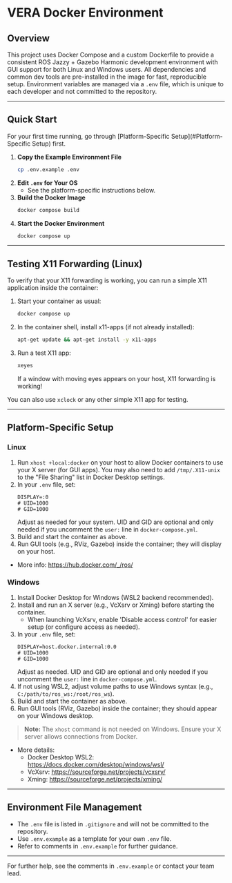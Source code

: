 # VERA Docker Environment

## Overview

This project uses Docker Compose and a custom Dockerfile to provide a consistent ROS Jazzy + Gazebo Harmonic development environment with GUI support for both Linux and Windows users. All dependencies and common dev tools are pre-installed in the image for fast, reproducible setup. Environment variables are managed via a `.env` file, which is unique to each developer and not committed to the repository.

---

## Quick Start

For your first time running, go through [Platform-Specific Setup](#Platform-Specific Setup) first.

1. **Copy the Example Environment File**
   ```bash
   cp .env.example .env
   ```
2. **Edit `.env` for Your OS**
   - See the platform-specific instructions below.
3. **Build the Docker Image**
   ```bash
   docker compose build
   ```
4. **Start the Docker Environment**
   ```bash
   docker compose up
   ```

---

## Testing X11 Forwarding (Linux)

To verify that your X11 forwarding is working, you can run a simple X11 application inside the container:

1. Start your container as usual:
   ```bash
   docker compose up
   ```
2. In the container shell, install x11-apps (if not already installed):
   ```bash
   apt-get update && apt-get install -y x11-apps
   ```
3. Run a test X11 app:
   ```bash
   xeyes
   ```
   If a window with moving eyes appears on your host, X11 forwarding is working!

You can also use `xclock` or any other simple X11 app for testing.

---

## Platform-Specific Setup

### Linux

1. Run `xhost +local:docker` on your host to allow Docker containers to use your X server (for GUI apps). You may also need to add `/tmp/.X11-unix` to the "File Sharing" list in Docker Desktop settings.
2. In your `.env` file, set:
   ```
   DISPLAY=:0
   # UID=1000
   # GID=1000
   ```
   Adjust as needed for your system. UID and GID are optional and only needed if you uncomment the `user:` line in `docker-compose.yml`.
3. Build and start the container as above.
4. Run GUI tools (e.g., RViz, Gazebo) inside the container; they will display on your host.

- More info: https://hub.docker.com/_/ros/

### Windows

1. Install Docker Desktop for Windows (WSL2 backend recommended).
2. Install and run an X server (e.g., VcXsrv or Xming) before starting the container.
   - When launching VcXsrv, enable 'Disable access control' for easier setup (or configure access as needed).
3. In your `.env` file, set:
   ```
   DISPLAY=host.docker.internal:0.0
   # UID=1000
   # GID=1000
   ```
   Adjust as needed. UID and GID are optional and only needed if you uncomment the `user:` line in `docker-compose.yml`.
4. If not using WSL2, adjust volume paths to use Windows syntax (e.g., `C:/path/to/ros_ws:/root/ros_ws`).
5. Build and start the container as above.
6. Run GUI tools (RViz, Gazebo) inside the container; they should appear on your Windows desktop.

> **Note:** The `xhost` command is not needed on Windows. Ensure your X server allows connections from Docker.

- More details:
  - Docker Desktop WSL2: https://docs.docker.com/desktop/windows/wsl/
  - VcXsrv: https://sourceforge.net/projects/vcxsrv/
  - Xming: https://sourceforge.net/projects/xming/

---

## Environment File Management

- The `.env` file is listed in `.gitignore` and will not be committed to the repository.
- Use `.env.example` as a template for your own `.env` file.
- Refer to comments in `.env.example` for further guidance.

---

For further help, see the comments in `.env.example` or contact your team lead.

